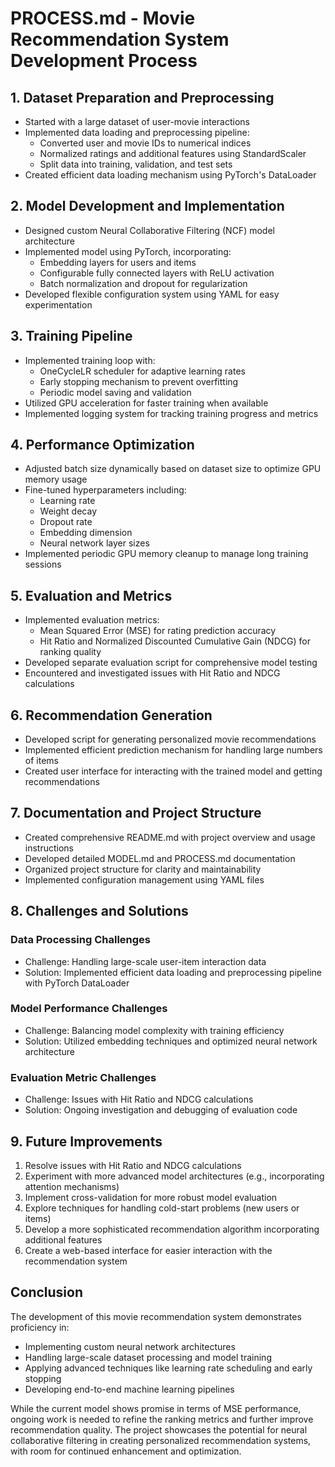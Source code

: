 # PROCESS.md - Movie Recommendation System Development Process

## 1. Dataset Preparation and Preprocessing

- Started with a large dataset of user-movie interactions
- Implemented data loading and preprocessing pipeline:
  - Converted user and movie IDs to numerical indices
  - Normalized ratings and additional features using StandardScaler
  - Split data into training, validation, and test sets
- Created efficient data loading mechanism using PyTorch's DataLoader

## 2. Model Development and Implementation

- Designed custom Neural Collaborative Filtering (NCF) model architecture
- Implemented model using PyTorch, incorporating:
  - Embedding layers for users and items
  - Configurable fully connected layers with ReLU activation
  - Batch normalization and dropout for regularization
- Developed flexible configuration system using YAML for easy experimentation

## 3. Training Pipeline

- Implemented training loop with:
  - OneCycleLR scheduler for adaptive learning rates
  - Early stopping mechanism to prevent overfitting
  - Periodic model saving and validation
- Utilized GPU acceleration for faster training when available
- Implemented logging system for tracking training progress and metrics

## 4. Performance Optimization

- Adjusted batch size dynamically based on dataset size to optimize GPU memory usage
- Fine-tuned hyperparameters including:
  - Learning rate
  - Weight decay
  - Dropout rate
  - Embedding dimension
  - Neural network layer sizes
- Implemented periodic GPU memory cleanup to manage long training sessions

## 5. Evaluation and Metrics

- Implemented evaluation metrics:
  - Mean Squared Error (MSE) for rating prediction accuracy
  - Hit Ratio and Normalized Discounted Cumulative Gain (NDCG) for ranking quality
- Developed separate evaluation script for comprehensive model testing
- Encountered and investigated issues with Hit Ratio and NDCG calculations

## 6. Recommendation Generation

- Developed script for generating personalized movie recommendations
- Implemented efficient prediction mechanism for handling large numbers of items
- Created user interface for interacting with the trained model and getting recommendations

## 7. Documentation and Project Structure

- Created comprehensive README.md with project overview and usage instructions
- Developed detailed MODEL.md and PROCESS.md documentation
- Organized project structure for clarity and maintainability
- Implemented configuration management using YAML files

## 8. Challenges and Solutions

### Data Processing Challenges
- Challenge: Handling large-scale user-item interaction data
- Solution: Implemented efficient data loading and preprocessing pipeline with PyTorch DataLoader

### Model Performance Challenges
- Challenge: Balancing model complexity with training efficiency
- Solution: Utilized embedding techniques and optimized neural network architecture

### Evaluation Metric Challenges
- Challenge: Issues with Hit Ratio and NDCG calculations
- Solution: Ongoing investigation and debugging of evaluation code

## 9. Future Improvements

1. Resolve issues with Hit Ratio and NDCG calculations
2. Experiment with more advanced model architectures (e.g., incorporating attention mechanisms)
3. Implement cross-validation for more robust model evaluation
4. Explore techniques for handling cold-start problems (new users or items)
5. Develop a more sophisticated recommendation algorithm incorporating additional features
6. Create a web-based interface for easier interaction with the recommendation system

## Conclusion

The development of this movie recommendation system demonstrates proficiency in:
- Implementing custom neural network architectures
- Handling large-scale dataset processing and model training
- Applying advanced techniques like learning rate scheduling and early stopping
- Developing end-to-end machine learning pipelines

While the current model shows promise in terms of MSE performance, ongoing work is needed to refine the ranking metrics and further improve recommendation quality. The project showcases the potential for neural collaborative filtering in creating personalized recommendation systems, with room for continued enhancement and optimization.

